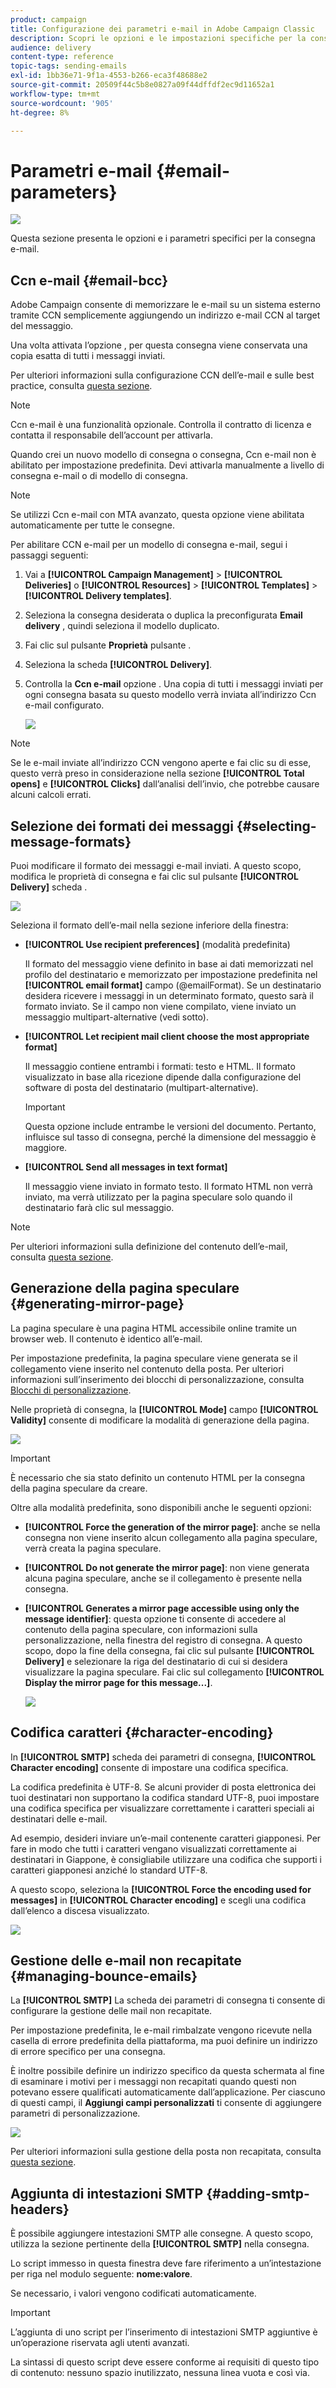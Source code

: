 ```yaml
---
product: campaign
title: Configurazione dei parametri e-mail in Adobe Campaign Classic
description: Scopri le opzioni e le impostazioni specifiche per la consegna delle e-mail.
audience: delivery
content-type: reference
topic-tags: sending-emails
exl-id: 1bb36e71-9f1a-4553-b266-eca3f48688e2
source-git-commit: 20509f44c5b8e0827a09f44dffdf2ec9d11652a1
workflow-type: tm+mt
source-wordcount: '905'
ht-degree: 8%

---
```


# Parametri e-mail {#email-parameters}

![](../../assets/common.svg)

Questa sezione presenta le opzioni e i parametri specifici per la consegna e-mail.

## Ccn e-mail {#email-bcc}

Adobe Campaign consente di memorizzare le e-mail su un sistema esterno tramite CCN semplicemente aggiungendo un indirizzo e-mail CCN al target del messaggio.

Una volta attivata l’opzione , per questa consegna viene conservata una copia esatta di tutti i messaggi inviati.

Per ulteriori informazioni sulla configurazione CCN dell’e-mail e sulle best practice, consulta [questa sezione](../../installation/using/email-archiving.md).

>[!NOTE]
>
>Ccn e-mail è una funzionalità opzionale. Controlla il contratto di licenza e contatta il responsabile dell’account per attivarla.

Quando crei un nuovo modello di consegna o consegna, Ccn e-mail non è abilitato per impostazione predefinita. Devi attivarla manualmente a livello di consegna e-mail o di modello di consegna.

>[!NOTE]
>
>Se utilizzi Ccn e-mail con MTA avanzato, questa opzione viene abilitata automaticamente per tutte le consegne.

Per abilitare CCN e-mail per un modello di consegna e-mail, segui i passaggi seguenti:

1. Vai a **[!UICONTROL Campaign Management]** > **[!UICONTROL Deliveries]** o **[!UICONTROL Resources]** > **[!UICONTROL Templates]** > **[!UICONTROL Delivery templates]**.
1. Seleziona la consegna desiderata o duplica la preconfigurata **Email delivery** , quindi seleziona il modello duplicato.
1. Fai clic sul pulsante **Proprietà** pulsante .
1. Seleziona la scheda **[!UICONTROL Delivery]**.
1. Controlla la **Ccn e-mail** opzione . Una copia di tutti i messaggi inviati per ogni consegna basata su questo modello verrà inviata all’indirizzo Ccn e-mail configurato.

   ![](assets/s_ncs_user_wizard_archiving.png)

>[!NOTE]
>
>Se le e-mail inviate all’indirizzo CCN vengono aperte e fai clic su di esse, questo verrà preso in considerazione nella sezione **[!UICONTROL Total opens]** e **[!UICONTROL Clicks]** dall’analisi dell’invio, che potrebbe causare alcuni calcoli errati.

## Selezione dei formati dei messaggi {#selecting-message-formats}

Puoi modificare il formato dei messaggi e-mail inviati. A questo scopo, modifica le proprietà di consegna e fai clic sul pulsante **[!UICONTROL Delivery]** scheda .

![](assets/s_ncs_user_wizard_email_param.png)

Seleziona il formato dell’e-mail nella sezione inferiore della finestra:

* **[!UICONTROL Use recipient preferences]** (modalità predefinita)

   Il formato del messaggio viene definito in base ai dati memorizzati nel profilo del destinatario e memorizzato per impostazione predefinita nel **[!UICONTROL email format]** campo (@emailFormat). Se un destinatario desidera ricevere i messaggi in un determinato formato, questo sarà il formato inviato. Se il campo non viene compilato, viene inviato un messaggio multipart-alternative (vedi sotto).

* **[!UICONTROL Let recipient mail client choose the most appropriate format]**

   Il messaggio contiene entrambi i formati: testo e HTML. Il formato visualizzato in base alla ricezione dipende dalla configurazione del software di posta del destinatario (multipart-alternative).

   >[!IMPORTANT]
   >
   >Questa opzione include entrambe le versioni del documento. Pertanto, influisce sul tasso di consegna, perché la dimensione del messaggio è maggiore.

* **[!UICONTROL Send all messages in text format]**

   Il messaggio viene inviato in formato testo. Il formato HTML non verrà inviato, ma verrà utilizzato per la pagina speculare solo quando il destinatario farà clic sul messaggio.

>[!NOTE]
>
>Per ulteriori informazioni sulla definizione del contenuto dell’e-mail, consulta [questa sezione](defining-the-email-content.md).

## Generazione della pagina speculare {#generating-mirror-page}

La pagina speculare è una pagina HTML accessibile online tramite un browser web. Il contenuto è identico all’e-mail.

Per impostazione predefinita, la pagina speculare viene generata se il collegamento viene inserito nel contenuto della posta. Per ulteriori informazioni sull’inserimento dei blocchi di personalizzazione, consulta [Blocchi di personalizzazione](personalization-blocks.md).

Nelle proprietà di consegna, la **[!UICONTROL Mode]** campo **[!UICONTROL Validity]** consente di modificare la modalità di generazione della pagina.

![](assets/s_ncs_user_wizard_miror_page_mode.png)

>[!IMPORTANT]
>
>È necessario che sia stato definito un contenuto HTML per la consegna della pagina speculare da creare.

Oltre alla modalità predefinita, sono disponibili anche le seguenti opzioni:

* **[!UICONTROL Force the generation of the mirror page]**: anche se nella consegna non viene inserito alcun collegamento alla pagina speculare, verrà creata la pagina speculare.
* **[!UICONTROL Do not generate the mirror page]**: non viene generata alcuna pagina speculare, anche se il collegamento è presente nella consegna.
* **[!UICONTROL Generates a mirror page accessible using only the message identifier]**: questa opzione ti consente di accedere al contenuto della pagina speculare, con informazioni sulla personalizzazione, nella finestra del registro di consegna. A questo scopo, dopo la fine della consegna, fai clic sul pulsante **[!UICONTROL Delivery]** e selezionare la riga del destinatario di cui si desidera visualizzare la pagina speculare. Fai clic sul collegamento **[!UICONTROL Display the mirror page for this message...]**.

   ![](assets/s_ncs_user_wizard_miror_page_link.png)

## Codifica caratteri {#character-encoding}

In **[!UICONTROL SMTP]** scheda dei parametri di consegna, **[!UICONTROL Character encoding]** consente di impostare una codifica specifica.

La codifica predefinita è UTF-8. Se alcuni provider di posta elettronica dei tuoi destinatari non supportano la codifica standard UTF-8, puoi impostare una codifica specifica per visualizzare correttamente i caratteri speciali ai destinatari delle e-mail.

Ad esempio, desideri inviare un’e-mail contenente caratteri giapponesi. Per fare in modo che tutti i caratteri vengano visualizzati correttamente ai destinatari in Giappone, è consigliabile utilizzare una codifica che supporti i caratteri giapponesi anziché lo standard UTF-8.

A questo scopo, seleziona la **[!UICONTROL Force the encoding used for messages]** in **[!UICONTROL Character encoding]** e scegli una codifica dall’elenco a discesa visualizzato.

![](assets/s_ncs_user_email_del_properties_smtp_tab_encoding.png)

## Gestione delle e-mail non recapitate {#managing-bounce-emails}

La **[!UICONTROL SMTP]** La scheda dei parametri di consegna ti consente di configurare la gestione delle mail non recapitate.

Per impostazione predefinita, le e-mail rimbalzate vengono ricevute nella casella di errore predefinita della piattaforma, ma puoi definire un indirizzo di errore specifico per una consegna.

È inoltre possibile definire un indirizzo specifico da questa schermata al fine di esaminare i motivi per i messaggi non recapitati quando questi non potevano essere qualificati automaticamente dall’applicazione. Per ciascuno di questi campi, il **Aggiungi campi personalizzati** ti consente di aggiungere parametri di personalizzazione.

![](assets/s_ncs_user_email_del_properties_smtp_tab.png)

Per ulteriori informazioni sulla gestione della posta non recapitata, consulta [questa sezione](understanding-delivery-failures.md#bounce-mail-management).

## Aggiunta di intestazioni SMTP {#adding-smtp-headers}

È possibile aggiungere intestazioni SMTP alle consegne. A questo scopo, utilizza la sezione pertinente della **[!UICONTROL SMTP]** nella consegna.

Lo script immesso in questa finestra deve fare riferimento a un’intestazione per riga nel modulo seguente: **nome:valore**.

Se necessario, i valori vengono codificati automaticamente.

>[!IMPORTANT]
>
>L’aggiunta di uno script per l’inserimento di intestazioni SMTP aggiuntive è un’operazione riservata agli utenti avanzati.
>
>La sintassi di questo script deve essere conforme ai requisiti di questo tipo di contenuto: nessuno spazio inutilizzato, nessuna linea vuota e così via.
